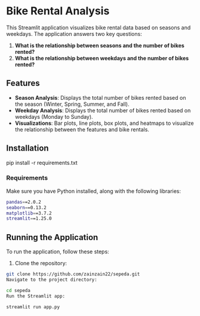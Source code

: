 # Bike Rental Analysis

This Streamlit application visualizes bike rental data based on seasons and weekdays. The application answers two key questions:
1. **What is the relationship between seasons and the number of bikes rented?**
2. **What is the relationship between weekdays and the number of bikes rented?**

## Features

- **Season Analysis**: Displays the total number of bikes rented based on the season (Winter, Spring, Summer, and Fall).
- **Weekday Analysis**: Displays the total number of bikes rented based on weekdays (Monday to Sunday).
- **Visualizations**: Bar plots, line plots, box plots, and heatmaps to visualize the relationship between the features and bike rentals.

## Installation
pip install -r requirements.txt

### Requirements
Make sure you have Python installed, along with the following libraries:

```bash
pandas==2.0.2
seaborn==0.13.2
matplotlib==3.7.2
streamlit==1.25.0
```
## Running the Application
To run the application, follow these steps:

1. Clone the repository:
```bash
git clone https://github.com/zainzain22/sepeda.git
Navigate to the project directory:
```
```bash
cd sepeda
Run the Streamlit app:
```
```bash
streamlit run app.py
```



